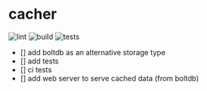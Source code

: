 # cacher

![lint](https://github.com/CrusaderX/cacher/actions/workflows/lint.yaml/badge.svg)
![build](https://github.com/CrusaderX/cacher/actions/workflows/build.yaml/badge.svg)
![tests](https://github.com/CrusaderX/cacher/actions/workflows/test.yaml/badge.svg)

- [] add boltdb as an alternative storage type
- [] add tests
- [] ci tests
- [] add web server to serve cached data (from boltdb)
